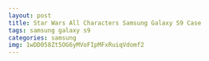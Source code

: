 ```yaml
---
layout: post
title: Star Wars All Characters Samsung Galaxy S9 Case
tags: samsung galaxy s9
categories: samsung
img: 1wDD058Zt5OG6yMVoFIpMFxRuiqVdomf2
---
```

